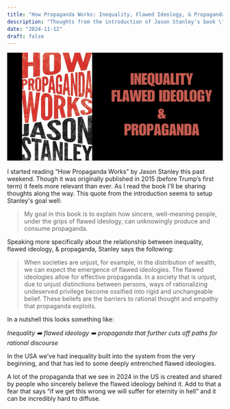 ```yaml
---
title: "How Propaganda Works: Inequality, Flawed Ideology, & Propaganda"
description: "Thoughts from the introduction of Jason Stanley's book \"How Propaganda Works\" on how inequalites in a democracy lead to flawed ideologies & those provide a fertile ground for the production and proliferation of propoganda."
date: "2024-11-12"
draft: false
---
```


![How Propaganda Works: Inequality, Flawed Ideology, & Propaganda](./hpw_ifip.png)

I started reading “How Propaganda Works” by Jason Stanley this past weekend. Though it was originally published in 2015 (before Trump’s first term) it feels more relevant than ever. As I read the book I'll be sharing thoughts along the way. This quote from the introduction seems to setup Stanley's goal well:

> My goal in this book is to explain how sincere, well-meaning people, under the grips of flawed ideology, can unknowingly produce and consume propaganda.

Speaking more specifically about the relationship between inequality, flawed ideology, & propaganda, Stanley says the following:

> When societies are unjust, for example, in the distribution of wealth, we can expect the emergence of flawed ideologies. The flawed ideologies allow for effective propaganda. In a society that is unjust, due to unjust distinctions between persons, ways of rationalizing undeserved privilege become ossified into rigid and unchangeable belief. These beliefs are the barriers to rational thought and empathy that propaganda exploits.

In a nutshell this looks something like:

_Inequality ➡️ flawed ideology ➡️ propaganda that further cuts off paths for rational discourse_

In the USA we’ve had inequality built into the system from the very beginning, and that has led to some deeply entrenched flawed ideologies.

A lot of the propaganda that we see in 2024 in the US is created and shared by people who sincerely believe the flawed ideology behind it. Add to that a fear that says “if we get this wrong we will suffer for eternity in hell” and it can be incredibly hard to diffuse.
